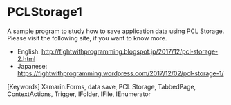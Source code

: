 # PCLStorage1

A sample program to study how to save application data using PCL Storage. 
Please visit the following site, if you want to know more.

* English:  http://fightwithprogramming.blogspot.jp/2017/12/pcl-storage-2.html
* Japanese: https://fightwithprogramming.wordpress.com/2017/12/02/pcl-storage-1/

[Keywords]  Xamarin.Forms, data save, PCL Storage, TabbedPage, ContextActions, Trigger, IFolder, IFile, IEnumerator
